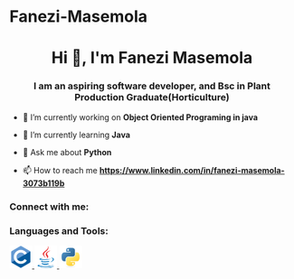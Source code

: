 # Fanezi-Masemola
<h1 align="center">Hi 👋, I'm Fanezi Masemola</h1>
<h3 align="center">I am an aspiring software developer, and Bsc in Plant Production Graduate(Horticulture)</h3>

- 🔭 I’m currently working on **Object Oriented Programing in java**

- 🌱 I’m currently learning **Java**

- 💬 Ask me about **Python**

- 📫 How to reach me **https://www.linkedin.com/in/fanezi-masemola-3073b119b**

<h3 align="left">Connect with me:</h3>
<p align="left">
</p>

<h3 align="left">Languages and Tools:</h3>
<p align="left"> <a href="https://www.cprogramming.com/" target="_blank" rel="noreferrer"> <img src="https://raw.githubusercontent.com/devicons/devicon/master/icons/c/c-original.svg" alt="c" width="40" height="40"/> </a> <a href="https://www.java.com" target="_blank" rel="noreferrer"> <img src="https://raw.githubusercontent.com/devicons/devicon/master/icons/java/java-original.svg" alt="java" width="40" height="40"/> </a> <a href="https://www.python.org" target="_blank" rel="noreferrer"> <img src="https://raw.githubusercontent.com/devicons/devicon/master/icons/python/python-original.svg" alt="python" width="40" height="40"/> </a> </p>
